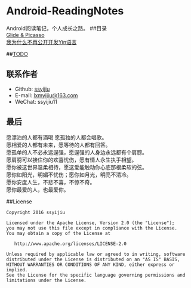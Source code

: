 # Android-ReadingNotes
Android阅读笔记，个人成长之路。
##目录  
[Glide & Picasso](https://github.com/ssyijiu/Android-ReadingNotes/blob/master/Glide%20%26%20Picasso.md)  
[我为什么不再公开开发Yin语言](https://github.com/ssyijiu/Android-ReadingNotes/blob/master/%E6%88%91%E4%B8%BA%E4%BB%80%E4%B9%88%E4%B8%8D%E5%86%8D%E5%85%AC%E5%BC%80%E5%BC%80%E5%8F%91Yin%E8%AF%AD%E8%A8%80.md)


##[TODO](https://github.com/ssyijiu/Android-ReadingNotes/tree/master/TODO)

## 联系作者
- Github: [ssyijiu](https://github.com/ssyijiu)
- E-mail: lxmyijiu@163.com
- WeChat: ssyijiu11

## 最后
愿漂泊的人都有酒喝 愿孤独的人都会唱歌。  
愿相爱的人都有未来，愿等待的人都有回答。  
愿孤单的人不必永远逞强，愿逞强的人身边永远都有个肩膀。  
愿肩膀可以接住你的欢喜忧伤，愿有情人永生执手相望。  
愿你被这世界温柔相待，愿这爱能触动你心底那根柔软的弦。  
愿你如阳光，明媚不忧伤；愿你如月光，明亮不清冷。  
愿你安度人生，不悲不喜，不惊不奇。  
愿你最爱的人，也最爱你。  


##License

```
Copyright 2016 ssyijiu

Licensed under the Apache License, Version 2.0 (the "License");
you may not use this file except in compliance with the License.
You may obtain a copy of the License at

   http://www.apache.org/licenses/LICENSE-2.0

Unless required by applicable law or agreed to in writing, software
distributed under the License is distributed on an "AS IS" BASIS,
WITHOUT WARRANTIES OR CONDITIONS OF ANY KIND, either express or implied.
See the License for the specific language governing permissions and
limitations under the License.
